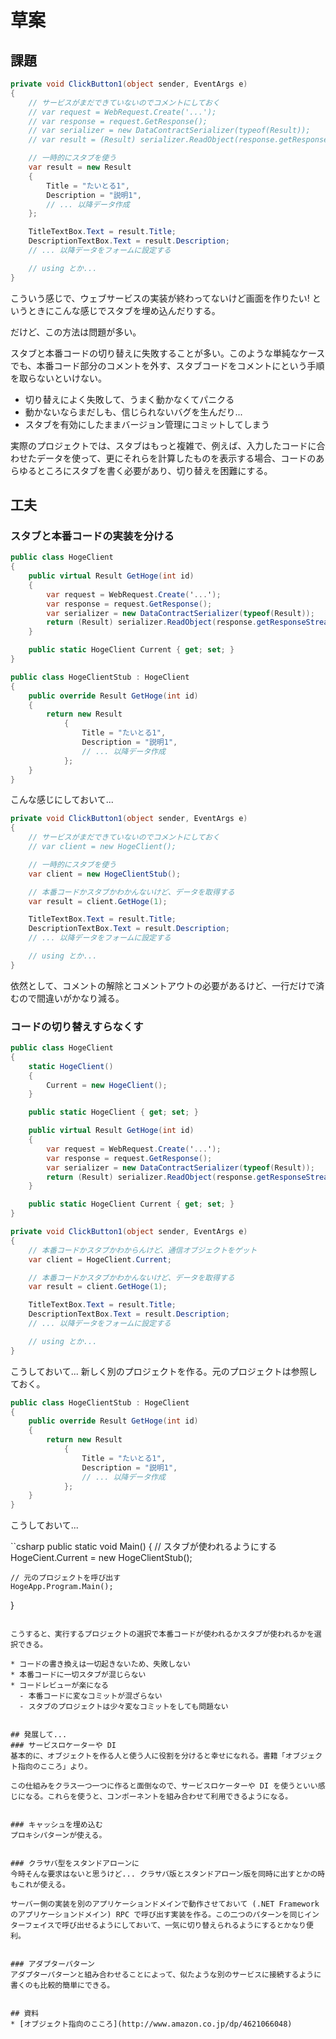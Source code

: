 # 草案


## 課題
```csharp
private void ClickButton1(object sender, EventArgs e)
{
    // サービスがまだできていないのでコメントにしておく
    // var request = WebRequest.Create('...');
    // var response = request.GetResponse();
    // var serializer = new DataContractSerializer(typeof(Result));
    // var result = (Result) serializer.ReadObject(response.getResponseStream();

    // 一時的にスタブを使う
    var result = new Result
    {
        Title = "たいとる1",
        Description = "説明1",
        // ... 以降データ作成
    };

    TitleTextBox.Text = result.Title;
    DescriptionTextBox.Text = result.Description;
    // ... 以降データをフォームに設定する

    // using とか...
}
```

こういう感じで、ウェブサービスの実装が終わってないけど画面を作りたい! というときにこんな感じでスタブを埋め込んだりする。

だけど、この方法は問題が多い。

スタブと本番コードの切り替えに失敗することが多い。このような単純なケースでも、本番コード部分のコメントを外す、スタブコードをコメントにという手順を取らないといけない。

* 切り替えによく失敗して、うまく動かなくてパニクる
* 動かないならまだしも、信じられないバグを生んだり...
* スタブを有効にしたままバージョン管理にコミットしてしまう

実際のプロジェクトでは、スタブはもっと複雑で、例えば、入力したコードに合わせたデータを使って、更にそれらを計算したものを表示する場合、コードのあらゆるところにスタブを書く必要があり、切り替えを困難にする。


## 工夫
### スタブと本番コードの実装を分ける
```csharp
public class HogeClient
{
    public virtual Result GetHoge(int id)
    {
        var request = WebRequest.Create('...');
        var response = request.GetResponse();
        var serializer = new DataContractSerializer(typeof(Result));
        return (Result) serializer.ReadObject(response.getResponseStream();
    }

    public static HogeClient Current { get; set; }
}

public class HogeClientStub : HogeClient
{
    public override Result GetHoge(int id)
    {
        return new Result
            {
                Title = "たいとる1",
                Description = "説明1",
                // ... 以降データ作成
            };
    }
}
```

こんな感じにしておいて...

```csharp
private void ClickButton1(object sender, EventArgs e)
{
    // サービスがまだできていないのでコメントにしておく
    // var client = new HogeClient();

    // 一時的にスタブを使う
    var client = new HogeClientStub();

    // 本番コードかスタブかわかんないけど、データを取得する
    var result = client.GetHoge(1);

    TitleTextBox.Text = result.Title;
    DescriptionTextBox.Text = result.Description;
    // ... 以降データをフォームに設定する

    // using とか...
}
```

依然として、コメントの解除とコメントアウトの必要があるけど、一行だけで済むので間違いがかなり減る。


### コードの切り替えすらなくす

```csharp
public class HogeClient
{
    static HogeClient()
    {
        Current = new HogeClient();
    }

    public static HogeClient { get; set; }

    public virtual Result GetHoge(int id)
    {
        var request = WebRequest.Create('...');
        var response = request.GetResponse();
        var serializer = new DataContractSerializer(typeof(Result));
        return (Result) serializer.ReadObject(response.getResponseStream();
    }

    public static HogeClient Current { get; set; }
}
```

```csharp
private void ClickButton1(object sender, EventArgs e)
{
    // 本番コードかスタブかわからんけど、通信オブジェクトをゲット
    var client = HogeClient.Current;

    // 本番コードかスタブかわかんないけど、データを取得する
    var result = client.GetHoge(1);

    TitleTextBox.Text = result.Title;
    DescriptionTextBox.Text = result.Description;
    // ... 以降データをフォームに設定する

    // using とか...
}
```

こうしておいて... 新しく別のプロジェクトを作る。元のプロジェクトは参照しておく。

```csharp
public class HogeClientStub : HogeClient
{
    public override Result GetHoge(int id)
    {
        return new Result
            {
                Title = "たいとる1",
                Description = "説明1",
                // ... 以降データ作成
            };
    }
}
```

こうしておいて...

``csharp
public static void Main()
{
    // スタブが使われるようにする
    HogeCient.Current = new HogeClientStub();

    // 元のプロジェクトを呼び出す
    HogeApp.Program.Main();
}
```

こうすると、実行するプロジェクトの選択で本番コードが使われるかスタブが使われるかを選択できる。

* コードの書き換えは一切起きないため、失敗しない
* 本番コードに一切スタブが混じらない
* コードレビューが楽になる
  - 本番コードに変なコミットが混ざらない
  - スタブのプロジェクトは少々変なコミットをしても問題ない


## 発展して...
### サービスロケーターや DI
基本的に、オブジェクトを作る人と使う人に役割を分けると幸せになれる。書籍「オブジェクト指向のこころ」より。

この仕組みをクラス一つ一つに作ると面倒なので、サービスロケーターや DI を使うといい感じになる。これらを使うと、コンポーネントを組み合わせて利用できるようになる。


### キャッシュを埋め込む
プロキシパターンが使える。


### クラサバ型をスタンドアローンに
今時そんな要求はないと思うけど... クラサバ版とスタンドアローン版を同時に出すとかの時もこれが使える。

サーバー側の実装を別のアプリケーションドメインで動作させておいて (.NET Framework のアプリケーションドメイン) RPC で呼び出す実装を作る。この二つのパターンを同じインターフェイスで呼び出せるようにしておいて、一気に切り替えられるようにするとかなり便利。


### アダプターパターン
アダプターパターンと組み合わせることによって、似たような別のサービスに接続するように書くのも比較的簡単にできる。


## 資料
* [オブジェクト指向のこころ](http://www.amazon.co.jp/dp/4621066048)

